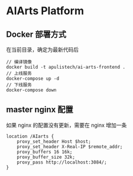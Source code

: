 # AIArts Platform

## Docker 部署方式

在当前目录，确定为最新代码后

```
// 编译镜像
docker build -t apulistech/ai-arts-frontend .
// 上线服务
docker-compose up -d
// 下线服务
docker-compose down
```

## master nginx 配置

如果 nginx 的配置没有更新，需要在 nginx 增加一条

```
location /AIarts {
    proxy_set_header Host $host;
    proxy_set_header X-Real-IP $remote_addr;
    proxy_buffers 16 16k;
    proxy_buffer_size 32k;
    proxy_pass http://localhost:3084/;
}
```
